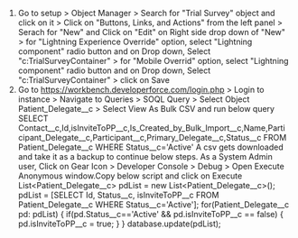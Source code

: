 1. Go to setup > Object Manager > Search for "Trial Survey" object and click on it > Click on "Buttons, Links, and Actions" from the left panel > Serach for "New" and Click on "Edit" on Right side drop down of "New" > for "Lightning Experience Override" option, select "Lightning component" radio button and on Drop down, Select "c:TrialSurveyContainer" > for "Mobile Overrid" option, select "Lightning component" radio button and on Drop down, Select "c:TrialSurveyContainer"  > click on Save
2. Go to https://workbench.developerforce.com/login.php > Login to instance > Navigate to Queries > SOQL Query > Select Object Patient_Delegate__c > Select View As Bulk CSV and run below query
SELECT Contact__c,Id,isInviteToPP__c,Is_Created_by_Bulk_Import__c,Name,Participant_Delegate__c,Participant__c,Primary_Delegate__c,Status__c FROM Patient_Delegate__c WHERE Status__c='Active'
A csv gets downloaded and take it as a backup to continue below steps.
As a System Admin user, Click on Gear Icon > Developer Console > Debug > Open Execute Anonymous window.Copy below script and click on Execute
List<Patient_Delegate__c> pdList = new List<Patient_Delegate__c>();
pdList = [SELECT Id, Status__c, isInviteToPP__c FROM Patient_Delegate__c WHERE Status__c='Active']; 
for(Patient_Delegate__c pd: pdList) {
     if(pd.Status__c=='Active' && pd.isInviteToPP__c == false) {
         pd.isInviteToPP__c = true;
     }
}
database.update(pdList);
